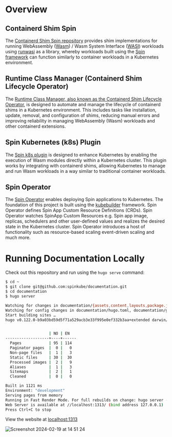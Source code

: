 # Overview

## Containerd Shim Spin

The [Containerd Shim Spin repository](https://github.com/spinkube/containerd-shim-spin) provides shim implementations for running WebAssembly ([Wasm](https://webassembly.org/)) / Wasm System Interface ([WASI](https://github.com/WebAssembly/WASI)) workloads using [runwasi](https://github.com/deislabs/runwasi) as a library, whereby workloads built using the [Spin framework](https://github.com/fermyon/spin) can function similarly to container workloads in a Kubernetes environment.

## Runtime Class Manager (Containerd Shim Lifecycle Operator)

The [Runtime Class Manager, also known as the Containerd Shim Lifecycle Operator](https://github.com/spinkube/runtime-class-manager), is designed to automate and manage the lifecycle of containerd shims in a Kubernetes environment. This includes tasks like installation, update, removal, and configuration of shims, reducing manual errors and improving reliability in managing WebAssembly (Wasm) workloads and other containerd extensions.

## Spin Kubernetes (k8s) Plugin

The [Spin k8s plugin](https://github.com/spinkube/spin-plugin-k8s) is designed to enhance Kubernetes by enabling the execution of Wasm modules directly within a Kubernetes cluster. This plugin works by integrating with containerd shims, allowing Kubernetes to manage and run Wasm workloads in a way similar to traditional container workloads.

## Spin Operator

The [Spin Operator](https://github.com/spinkube/spin-operator/) enables deploying Spin applications to Kubernetes. The foundation of this project is built using the [kubebuilder](https://github.com/kubernetes-sigs/kubebuilder) framework. Spin Operator defines Spin App Custom Resource Definitions (CRDs). Spin Operator watches SpinApp Custom Resources e.g. Spin app image, replicas, schedulers and other user-defined values and realizes the desired state in the Kubernetes cluster. Spin Operator introduces a host of functionality such as resource-based scaling event-driven scaling and much more.

# Running Documentation Locally

Check out this repository and run using the `hugo serve` command:

```bash
$ cd ~
$ git clone git@github.com:spinkube/documentation.git
$ cd documentation
$ hugo server

Watching for changes in documentation/{assets,content,layouts,package.json}
Watching for config changes in documentation/hugo.toml, documentation/go.mod
Start building sites … 
hugo v0.122.0-b9a03bd59d5f71a529acb3e33f995e0ef332b3aa+extended darwin/amd64 BuildDate=2024-01-26T15:54:24Z VendorInfo=brew


                   | NO | EN   
-------------------+----+------
  Pages            | 95 | 114  
  Paginator pages  |  0 |   0  
  Non-page files   |  1 |   3  
  Static files     | 30 |  30  
  Processed images |  2 |   9  
  Aliases          |  1 |   3  
  Sitemaps         |  2 |   1  
  Cleaned          |  0 |   0  

Built in 1121 ms
Environment: "development"
Serving pages from memory
Running in Fast Render Mode. For full rebuilds on change: hugo server --disableFastRender
Web Server is available at //localhost:1313/ (bind address 127.0.0.1) 
Press Ctrl+C to stop
```

View the website at [localhost:1313](http://localhost:1313/docs/overview/)

![Screenshot 2024-02-19 at 14 51 24](https://github.com/spinkube/documentation/assets/9831342/98fef78c-3770-42c4-be1c-88d7282130e7)




